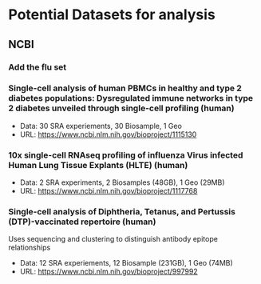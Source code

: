 # Potential Datasets for analysis

## NCBI

### Add the flu set

### Single-cell analysis of human PBMCs in healthy and type 2 diabetes populations: Dysregulated immune networks in type 2 diabetes unveiled through single-cell profiling (human)
- Data: 30 SRA experiements, 30 Biosample, 1 Geo 
- URL: https://www.ncbi.nlm.nih.gov/bioproject/1115130  

### 10x single-cell RNAseq profiling of influenza Virus infected Human Lung Tissue Explants (HLTE) (human)
- Data: 2 SRA experiments, 2 Biosamples (48GB), 1 Geo (29MB)
- URL: https://www.ncbi.nlm.nih.gov/bioproject/1117768

### Single-cell analysis of Diphtheria, Tetanus, and Pertussis (DTP)-vaccinated repertoire (human)
Uses sequencing and clustering to distinguish antibody epitope relationships
- Data: 12 SRA experiements, 12 Biosample (231GB), 1 Geo (74MB)
- URL: https://www.ncbi.nlm.nih.gov/bioproject/997992

### 
